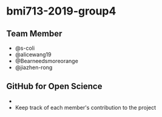 # bmi713-2019-group4

## Team Member

- @s-coli
- @alicewang19
- @Bearneedsmoreorange
- @jiazhen-rong

## GitHub for Open Science

- 
- Keep track of each member's contribution to the project
